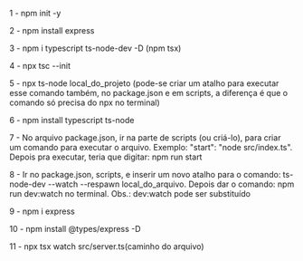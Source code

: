 
1 - npm init -y

2 - npm install express

3 - npm i typescript ts-node-dev -D (npm tsx)

4 - npx tsc --init

5 - npx ts-node local_do_projeto (pode-se criar um atalho para executar esse comando também, no package.json e em scripts, a diferença é que o comando só precisa do npx no terminal)

6 - npm install typescript ts-node

7 - No arquivo package.json, ir na parte de scripts (ou criá-lo), para criar um comando para executar o arquivo. Exemplo: "start": "node src/index.ts". Depois pra executar, teria que digitar: npm run start

8 - Ir no package.json, scripts, e inserir um novo atalho para o comando: ts-node-dev --watch --respawn local_do_arquivo. Depois dar o comando: npm run dev:watch no terminal. Obs.: dev:watch pode ser substituído

9 - npm i express

10 - npm install @types/express -D

11 - npx tsx watch src/server.ts(caminho do arquivo)

